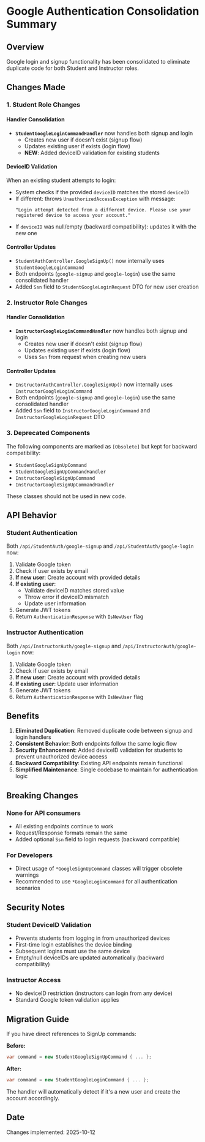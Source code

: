 # Google Authentication Consolidation Summary

## Overview
Google login and signup functionality has been consolidated to eliminate duplicate code for both Student and Instructor roles.

## Changes Made

### 1. Student Role Changes

#### Handler Consolidation
- **`StudentGoogleLoginCommandHandler`** now handles both signup and login
  - Creates new user if doesn't exist (signup flow)
  - Updates existing user if exists (login flow)
  - **NEW**: Added deviceID validation for existing students

#### DeviceID Validation
When an existing student attempts to login:
- System checks if the provided `deviceID` matches the stored `deviceID`
- If different: throws `UnauthorizedAccessException` with message:
  ```
  "Login attempt detected from a different device. Please use your registered device to access your account."
  ```
- If `deviceID` was null/empty (backward compatibility): updates it with the new one

#### Controller Updates
- `StudentAuthController.GoogleSignUp()` now internally uses `StudentGoogleLoginCommand`
- Both endpoints (`google-signup` and `google-login`) use the same consolidated handler
- Added `Ssn` field to `StudentGoogleLoginRequest` DTO for new user creation

### 2. Instructor Role Changes

#### Handler Consolidation
- **`InstructorGoogleLoginCommandHandler`** now handles both signup and login
  - Creates new user if doesn't exist (signup flow)
  - Updates existing user if exists (login flow)
  - Uses `Ssn` from request when creating new users

#### Controller Updates
- `InstructorAuthController.GoogleSignUp()` now internally uses `InstructorGoogleLoginCommand`
- Both endpoints (`google-signup` and `google-login`) use the same consolidated handler
- Added `Ssn` field to `InstructorGoogleLoginCommand` and `InstructorGoogleLoginRequest` DTO

### 3. Deprecated Components
The following components are marked as `[Obsolete]` but kept for backward compatibility:
- `StudentGoogleSignUpCommand`
- `StudentGoogleSignUpCommandHandler`
- `InstructorGoogleSignUpCommand`
- `InstructorGoogleSignUpCommandHandler`

These classes should not be used in new code.

## API Behavior

### Student Authentication
Both `/api/StudentAuth/google-signup` and `/api/StudentAuth/google-login` now:
1. Validate Google token
2. Check if user exists by email
3. **If new user**: Create account with provided details
4. **If existing user**: 
   - Validate deviceID matches stored value
   - Throw error if deviceID mismatch
   - Update user information
5. Generate JWT tokens
6. Return `AuthenticationResponse` with `IsNewUser` flag

### Instructor Authentication
Both `/api/InstructorAuth/google-signup` and `/api/InstructorAuth/google-login` now:
1. Validate Google token
2. Check if user exists by email
3. **If new user**: Create account with provided details
4. **If existing user**: Update user information
5. Generate JWT tokens
6. Return `AuthenticationResponse` with `IsNewUser` flag

## Benefits

1. **Eliminated Duplication**: Removed duplicate code between signup and login handlers
2. **Consistent Behavior**: Both endpoints follow the same logic flow
3. **Security Enhancement**: Added deviceID validation for students to prevent unauthorized device access
4. **Backward Compatibility**: Existing API endpoints remain functional
5. **Simplified Maintenance**: Single codebase to maintain for authentication logic

## Breaking Changes

### None for API consumers
- All existing endpoints continue to work
- Request/Response formats remain the same
- Added optional `Ssn` field to login requests (backward compatible)

### For Developers
- Direct usage of `*GoogleSignUpCommand` classes will trigger obsolete warnings
- Recommended to use `*GoogleLoginCommand` for all authentication scenarios

## Security Notes

### Student DeviceID Validation
- Prevents students from logging in from unauthorized devices
- First-time login establishes the device binding
- Subsequent logins must use the same device
- Empty/null deviceIDs are updated automatically (backward compatibility)

### Instructor Access
- No deviceID restriction (instructors can login from any device)
- Standard Google token validation applies

## Migration Guide

If you have direct references to SignUp commands:

**Before:**
```csharp
var command = new StudentGoogleSignUpCommand { ... };
```

**After:**
```csharp
var command = new StudentGoogleLoginCommand { ... };
```

The handler will automatically detect if it's a new user and create the account accordingly.

## Date
Changes implemented: 2025-10-12

